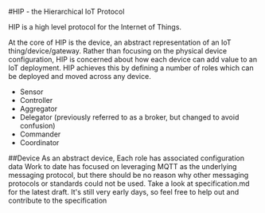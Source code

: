 #HIP - the Hierarchical IoT Protocol

HIP is a high level protocol for the Internet of Things. 

At the core of HIP is the device, an abstract representation of an IoT thing/device/gateway. Rather than focusing on the physical device configuration, HIP is concerned about how each device can add value to an IoT deployment. HIP achieves this by defining a number of roles which can be deployed and moved across any device.

- Sensor
- Controller
- Aggregator
- Delegator (previously referred to as a broker, but changed to avoid confusion)
- Commander
- Coordinator

##Device
As an abstract device, 
Each role has associated configuration data
Work to date has focused on leveraging MQTT as the underlying messaging protocol, but there should be no reason why other messaging protocols or standards could not be used.
Take a look at specification.md for the latest draft. It's still very early days, so feel free to help out and contribute to the specification
